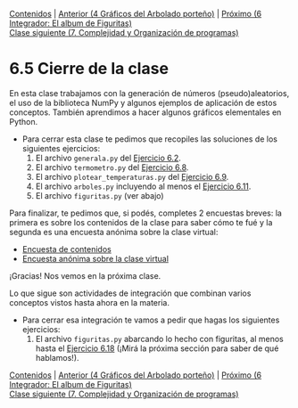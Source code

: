 [Contenidos](../Contenidos.md) \| [Anterior (4 Gráficos del Arbolado porteño)](04_Arboles3_plt.md) \| [Próximo (6 Integrador: El album de Figuritas)](06_Figuritas.md)  
[Clase siguiente (7. Complejidad y Organización de programas)](../07_Organizacion/00_Resumen.md)

# 6.5 Cierre de la clase

En esta clase trabajamos con la generación de números (pseudo)aleatorios, el uso de la biblioteca NumPy y algunos ejemplos de aplicación de estos conceptos. También aprendimos a hacer algunos gráficos elementales en Python.


* Para cerrar esta clase te pedimos que recopiles las soluciones de los siguientes ejercicios:
    1. El archivo `generala.py` del [Ejercicio 6.2](../06_Aleatoriedad/02_Random.md#ejercicio-62-generala-no-necesariamente-servida).
    2. El archivo `termometro.py` del [Ejercicio 6.8](../06_Aleatoriedad/03_NumPy_Arrays.md#ejercicio-68-guardar-temperaturas).
    3. El archivo `plotear_temperaturas.py` del [Ejercicio 6.9](../06_Aleatoriedad/03_NumPy_Arrays.md#ejercicio-69-empezando-a-plotear).
    5. El archivo `arboles.py` incluyendo al menos el [Ejercicio 6.11](../06_Aleatoriedad/04_Arboles3_plt.md#ejercicio-611-scatterplot-diametro-vs-alto-de-jacarandas).
    6. El archivo `figuritas.py` (ver abajo)


Para finalizar, te pedimos que, si podés, completes 2 encuestas breves: la primera es sobre los contenidos de la clase para saber cómo te fué y la segunda es una encuesta anónima sobre la clase virtual:

* [Encuesta de contenidos](https://forms.gle/4mmbKA9fyM93tUpG6)
* [Encuesta anónima sobre la clase virtual](https://forms.gle/MoHfszVbSZTz9XNG6)


¡Gracias! Nos vemos en la próxima clase.

Lo que sigue son actividades de integración que combinan varios conceptos vistos hasta ahora en la materia. 

* Para cerrar esa integración te vamos a pedir que hagas los siguientes ejercicios:
    1. El archivo `figuritas.py` abarcando lo hecho con figuritas, al menos hasta el [Ejercicio 6.18](../06_Aleatoriedad/06_Figuritas.md#ejercicio-618) (¡Mirá la próxima sección para saber de qué hablamos!).


[Contenidos](../Contenidos.md) \| [Anterior (4 Gráficos del Arbolado porteño)](04_Arboles3_plt.md) \| [Próximo (6 Integrador: El album de Figuritas)](06_Figuritas.md)  
[Clase siguiente (7. Complejidad y Organización de programas)](../07_Organizacion/00_Resumen.md)

